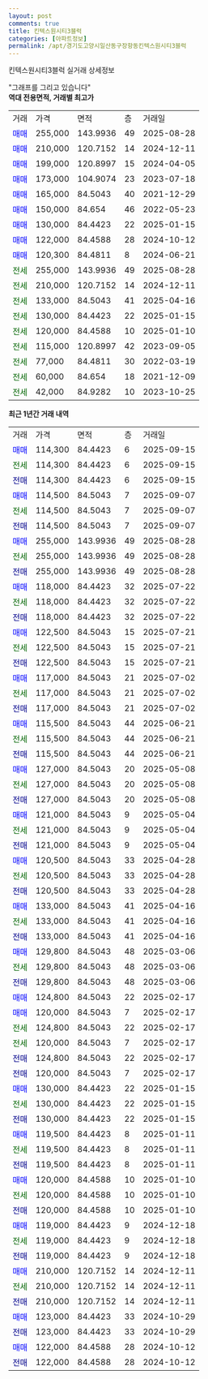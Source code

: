 ```yaml
---
layout: post
comments: true
title: 킨텍스원시티3블럭
categories: [아파트정보]
permalink: /apt/경기도고양시일산동구장항동킨텍스원시티3블럭
---
```


킨텍스원시티3블럭 실거래 상세정보

<script type="text/javascript">
  google.charts.load('current', {'packages':['line', 'corechart']});
  google.charts.setOnLoadCallback(drawChart);

  function drawChart() {
    var data = new google.visualization.DataTable();
    data.addColumn('date', '거래일');
    data.addColumn('number', "매매");
    data.addColumn('number', "전세");
    data.addColumn('number', "전매");

    data.addRows([[new Date(Date.parse("2025-09-15")), 114300, null, null], [new Date(Date.parse("2025-09-15")), null, 114300, null], [new Date(Date.parse("2025-09-15")), null, null, 114300], [new Date(Date.parse("2025-09-07")), 114500, null, null], [new Date(Date.parse("2025-09-07")), null, 114500, null], [new Date(Date.parse("2025-09-07")), null, null, 114500], [new Date(Date.parse("2025-08-28")), 255000, null, null], [new Date(Date.parse("2025-08-28")), null, 255000, null], [new Date(Date.parse("2025-08-28")), null, null, 255000], [new Date(Date.parse("2025-07-22")), 118000, null, null], [new Date(Date.parse("2025-07-22")), null, 118000, null], [new Date(Date.parse("2025-07-22")), null, null, 118000], [new Date(Date.parse("2025-07-21")), 122500, null, null], [new Date(Date.parse("2025-07-21")), null, 122500, null], [new Date(Date.parse("2025-07-21")), null, null, 122500], [new Date(Date.parse("2025-07-02")), 117000, null, null], [new Date(Date.parse("2025-07-02")), null, 117000, null], [new Date(Date.parse("2025-07-02")), null, null, 117000], [new Date(Date.parse("2025-06-21")), 115500, null, null], [new Date(Date.parse("2025-06-21")), null, 115500, null], [new Date(Date.parse("2025-06-21")), null, null, 115500], [new Date(Date.parse("2025-05-08")), 127000, null, null], [new Date(Date.parse("2025-05-08")), null, 127000, null], [new Date(Date.parse("2025-05-08")), null, null, 127000], [new Date(Date.parse("2025-05-04")), 121000, null, null], [new Date(Date.parse("2025-05-04")), null, 121000, null], [new Date(Date.parse("2025-05-04")), null, null, 121000], [new Date(Date.parse("2025-04-28")), 120500, null, null], [new Date(Date.parse("2025-04-28")), null, 120500, null], [new Date(Date.parse("2025-04-28")), null, null, 120500], [new Date(Date.parse("2025-04-16")), 133000, null, null], [new Date(Date.parse("2025-04-16")), null, 133000, null], [new Date(Date.parse("2025-04-16")), null, null, 133000], [new Date(Date.parse("2025-03-06")), 129800, null, null], [new Date(Date.parse("2025-03-06")), null, 129800, null], [new Date(Date.parse("2025-03-06")), null, null, 129800], [new Date(Date.parse("2025-02-17")), 124800, null, null], [new Date(Date.parse("2025-02-17")), 120000, null, null], [new Date(Date.parse("2025-02-17")), null, 124800, null], [new Date(Date.parse("2025-02-17")), null, 120000, null], [new Date(Date.parse("2025-02-17")), null, null, 124800], [new Date(Date.parse("2025-02-17")), null, null, 120000], [new Date(Date.parse("2025-01-15")), 130000, null, null], [new Date(Date.parse("2025-01-15")), null, 130000, null], [new Date(Date.parse("2025-01-15")), null, null, 130000], [new Date(Date.parse("2025-01-11")), 119500, null, null], [new Date(Date.parse("2025-01-11")), null, 119500, null], [new Date(Date.parse("2025-01-11")), null, null, 119500], [new Date(Date.parse("2025-01-10")), 120000, null, null], [new Date(Date.parse("2025-01-10")), null, 120000, null], [new Date(Date.parse("2025-01-10")), null, null, 120000], [new Date(Date.parse("2024-12-18")), 119000, null, null], [new Date(Date.parse("2024-12-18")), null, 119000, null], [new Date(Date.parse("2024-12-18")), null, null, 119000], [new Date(Date.parse("2024-12-11")), 210000, null, null], [new Date(Date.parse("2024-12-11")), null, 210000, null], [new Date(Date.parse("2024-12-11")), null, null, 210000], [new Date(Date.parse("2024-10-29")), 123000, null, null], [new Date(Date.parse("2024-10-29")), null, null, 123000], [new Date(Date.parse("2024-10-12")), 122000, null, null], [new Date(Date.parse("2024-10-12")), null, null, 122000]]);

    var options = {
      hAxis: {
        format: 'yyyy/MM/dd'
      },    
      lineWidth: 0,
      pointsVisible: true,    
      title: '최근 1년간 유형별 실거래가 분포',
      legend: { position: 'bottom' }
    };

    var formatter = new google.visualization.NumberFormat({pattern:'###,###'} );
    formatter.format(data, 1);
    formatter.format(data, 2);
    
    setTimeout(function() {
        var chart = new google.visualization.LineChart(document.getElementById('columnchart_material'));
        chart.draw(data, (options));
        document.getElementById('loading').style.display = 'none';
    }, 200);
  }
</script>


<div id="loading" style="z-index:20; display: block; margin-left: 0px">"그래프를 그리고 있습니다"</div>
<div id="columnchart_material" style="width: 95%; margin-left: 0px; display: block"></div>
<!-- contents start -->
<b>역대 전용면적, 거래별 최고가</b>
<table class="sortable">
    <tr>
      <td>거래</td>
      <td>가격</td>
      <td>면적</td>
      <td>층</td>
      <td>거래일</td>
    </tr>
        <tr>
          <td><a style="color: blue">매매</a></td>
          <td>255,000</td>
          <td>143.9936</td>
          <td>49</td>
          <td>2025-08-28</td>
        </tr>            <tr>
          <td><a style="color: blue">매매</a></td>
          <td>210,000</td>
          <td>120.7152</td>
          <td>14</td>
          <td>2024-12-11</td>
        </tr>            <tr>
          <td><a style="color: blue">매매</a></td>
          <td>199,000</td>
          <td>120.8997</td>
          <td>15</td>
          <td>2024-04-05</td>
        </tr>            <tr>
          <td><a style="color: blue">매매</a></td>
          <td>173,000</td>
          <td>104.9074</td>
          <td>23</td>
          <td>2023-07-18</td>
        </tr>            <tr>
          <td><a style="color: blue">매매</a></td>
          <td>165,000</td>
          <td>84.5043</td>
          <td>40</td>
          <td>2021-12-29</td>
        </tr>            <tr>
          <td><a style="color: blue">매매</a></td>
          <td>150,000</td>
          <td>84.654</td>
          <td>46</td>
          <td>2022-05-23</td>
        </tr>            <tr>
          <td><a style="color: blue">매매</a></td>
          <td>130,000</td>
          <td>84.4423</td>
          <td>22</td>
          <td>2025-01-15</td>
        </tr>            <tr>
          <td><a style="color: blue">매매</a></td>
          <td>122,000</td>
          <td>84.4588</td>
          <td>28</td>
          <td>2024-10-12</td>
        </tr>            <tr>
          <td><a style="color: blue">매매</a></td>
          <td>120,300</td>
          <td>84.4811</td>
          <td>8</td>
          <td>2024-06-21</td>
        </tr>        
        <tr>
              <td><a style="color: darkgreen">전세</a></td>
              <td>255,000</td>
              <td>143.9936</td>
              <td>49</td>
              <td>2025-08-28</td>
            </tr>            <tr>
              <td><a style="color: darkgreen">전세</a></td>
              <td>210,000</td>
              <td>120.7152</td>
              <td>14</td>
              <td>2024-12-11</td>
            </tr>            <tr>
              <td><a style="color: darkgreen">전세</a></td>
              <td>133,000</td>
              <td>84.5043</td>
              <td>41</td>
              <td>2025-04-16</td>
            </tr>            <tr>
              <td><a style="color: darkgreen">전세</a></td>
              <td>130,000</td>
              <td>84.4423</td>
              <td>22</td>
              <td>2025-01-15</td>
            </tr>            <tr>
              <td><a style="color: darkgreen">전세</a></td>
              <td>120,000</td>
              <td>84.4588</td>
              <td>10</td>
              <td>2025-01-10</td>
            </tr>            <tr>
              <td><a style="color: darkgreen">전세</a></td>
              <td>115,000</td>
              <td>120.8997</td>
              <td>42</td>
              <td>2023-09-05</td>
            </tr>            <tr>
              <td><a style="color: darkgreen">전세</a></td>
              <td>77,000</td>
              <td>84.4811</td>
              <td>30</td>
              <td>2022-03-19</td>
            </tr>            <tr>
              <td><a style="color: darkgreen">전세</a></td>
              <td>60,000</td>
              <td>84.654</td>
              <td>18</td>
              <td>2021-12-09</td>
            </tr>            <tr>
              <td><a style="color: darkgreen">전세</a></td>
              <td>42,000</td>
              <td>84.9282</td>
              <td>10</td>
              <td>2023-10-25</td>
            </tr>        
    
</table>

<b>최근 1년간 거래 내역</b>

<table class="sortable">
    <tr>
      <td>거래</td>
      <td>가격</td>
      <td>면적</td>
      <td>층</td>
      <td>거래일</td>
    </tr>
    <tr>
      <td><a style="color: blue">매매</a></td>
      <td>114,300</td>
      <td>84.4423</td>
      <td>6</td>
      <td>2025-09-15</td>
    </tr>          <tr>
      <td><a style="color: darkgreen">전세</a></td>
      <td>114,300</td>
      <td>84.4423</td>
      <td>6</td>
      <td>2025-09-15</td>
    </tr>          <tr>
      <td><a style="color: darkblue">전매</a></td>
      <td>114,300</td>
      <td>84.4423</td>
      <td>6</td>
      <td>2025-09-15</td>
    </tr>          <tr>
      <td><a style="color: blue">매매</a></td>
      <td>114,500</td>
      <td>84.5043</td>
      <td>7</td>
      <td>2025-09-07</td>
    </tr>          <tr>
      <td><a style="color: darkgreen">전세</a></td>
      <td>114,500</td>
      <td>84.5043</td>
      <td>7</td>
      <td>2025-09-07</td>
    </tr>          <tr>
      <td><a style="color: darkblue">전매</a></td>
      <td>114,500</td>
      <td>84.5043</td>
      <td>7</td>
      <td>2025-09-07</td>
    </tr>          <tr>
      <td><a style="color: blue">매매</a></td>
      <td>255,000</td>
      <td>143.9936</td>
      <td>49</td>
      <td>2025-08-28</td>
    </tr>          <tr>
      <td><a style="color: darkgreen">전세</a></td>
      <td>255,000</td>
      <td>143.9936</td>
      <td>49</td>
      <td>2025-08-28</td>
    </tr>          <tr>
      <td><a style="color: darkblue">전매</a></td>
      <td>255,000</td>
      <td>143.9936</td>
      <td>49</td>
      <td>2025-08-28</td>
    </tr>          <tr>
      <td><a style="color: blue">매매</a></td>
      <td>118,000</td>
      <td>84.4423</td>
      <td>32</td>
      <td>2025-07-22</td>
    </tr>          <tr>
      <td><a style="color: darkgreen">전세</a></td>
      <td>118,000</td>
      <td>84.4423</td>
      <td>32</td>
      <td>2025-07-22</td>
    </tr>          <tr>
      <td><a style="color: darkblue">전매</a></td>
      <td>118,000</td>
      <td>84.4423</td>
      <td>32</td>
      <td>2025-07-22</td>
    </tr>          <tr>
      <td><a style="color: blue">매매</a></td>
      <td>122,500</td>
      <td>84.5043</td>
      <td>15</td>
      <td>2025-07-21</td>
    </tr>          <tr>
      <td><a style="color: darkgreen">전세</a></td>
      <td>122,500</td>
      <td>84.5043</td>
      <td>15</td>
      <td>2025-07-21</td>
    </tr>          <tr>
      <td><a style="color: darkblue">전매</a></td>
      <td>122,500</td>
      <td>84.5043</td>
      <td>15</td>
      <td>2025-07-21</td>
    </tr>          <tr>
      <td><a style="color: blue">매매</a></td>
      <td>117,000</td>
      <td>84.5043</td>
      <td>21</td>
      <td>2025-07-02</td>
    </tr>          <tr>
      <td><a style="color: darkgreen">전세</a></td>
      <td>117,000</td>
      <td>84.5043</td>
      <td>21</td>
      <td>2025-07-02</td>
    </tr>          <tr>
      <td><a style="color: darkblue">전매</a></td>
      <td>117,000</td>
      <td>84.5043</td>
      <td>21</td>
      <td>2025-07-02</td>
    </tr>          <tr>
      <td><a style="color: blue">매매</a></td>
      <td>115,500</td>
      <td>84.5043</td>
      <td>44</td>
      <td>2025-06-21</td>
    </tr>          <tr>
      <td><a style="color: darkgreen">전세</a></td>
      <td>115,500</td>
      <td>84.5043</td>
      <td>44</td>
      <td>2025-06-21</td>
    </tr>          <tr>
      <td><a style="color: darkblue">전매</a></td>
      <td>115,500</td>
      <td>84.5043</td>
      <td>44</td>
      <td>2025-06-21</td>
    </tr>          <tr>
      <td><a style="color: blue">매매</a></td>
      <td>127,000</td>
      <td>84.5043</td>
      <td>20</td>
      <td>2025-05-08</td>
    </tr>          <tr>
      <td><a style="color: darkgreen">전세</a></td>
      <td>127,000</td>
      <td>84.5043</td>
      <td>20</td>
      <td>2025-05-08</td>
    </tr>          <tr>
      <td><a style="color: darkblue">전매</a></td>
      <td>127,000</td>
      <td>84.5043</td>
      <td>20</td>
      <td>2025-05-08</td>
    </tr>          <tr>
      <td><a style="color: blue">매매</a></td>
      <td>121,000</td>
      <td>84.5043</td>
      <td>9</td>
      <td>2025-05-04</td>
    </tr>          <tr>
      <td><a style="color: darkgreen">전세</a></td>
      <td>121,000</td>
      <td>84.5043</td>
      <td>9</td>
      <td>2025-05-04</td>
    </tr>          <tr>
      <td><a style="color: darkblue">전매</a></td>
      <td>121,000</td>
      <td>84.5043</td>
      <td>9</td>
      <td>2025-05-04</td>
    </tr>          <tr>
      <td><a style="color: blue">매매</a></td>
      <td>120,500</td>
      <td>84.5043</td>
      <td>33</td>
      <td>2025-04-28</td>
    </tr>          <tr>
      <td><a style="color: darkgreen">전세</a></td>
      <td>120,500</td>
      <td>84.5043</td>
      <td>33</td>
      <td>2025-04-28</td>
    </tr>          <tr>
      <td><a style="color: darkblue">전매</a></td>
      <td>120,500</td>
      <td>84.5043</td>
      <td>33</td>
      <td>2025-04-28</td>
    </tr>          <tr>
      <td><a style="color: blue">매매</a></td>
      <td>133,000</td>
      <td>84.5043</td>
      <td>41</td>
      <td>2025-04-16</td>
    </tr>          <tr>
      <td><a style="color: darkgreen">전세</a></td>
      <td>133,000</td>
      <td>84.5043</td>
      <td>41</td>
      <td>2025-04-16</td>
    </tr>          <tr>
      <td><a style="color: darkblue">전매</a></td>
      <td>133,000</td>
      <td>84.5043</td>
      <td>41</td>
      <td>2025-04-16</td>
    </tr>          <tr>
      <td><a style="color: blue">매매</a></td>
      <td>129,800</td>
      <td>84.5043</td>
      <td>48</td>
      <td>2025-03-06</td>
    </tr>          <tr>
      <td><a style="color: darkgreen">전세</a></td>
      <td>129,800</td>
      <td>84.5043</td>
      <td>48</td>
      <td>2025-03-06</td>
    </tr>          <tr>
      <td><a style="color: darkblue">전매</a></td>
      <td>129,800</td>
      <td>84.5043</td>
      <td>48</td>
      <td>2025-03-06</td>
    </tr>          <tr>
      <td><a style="color: blue">매매</a></td>
      <td>124,800</td>
      <td>84.5043</td>
      <td>22</td>
      <td>2025-02-17</td>
    </tr>          <tr>
      <td><a style="color: blue">매매</a></td>
      <td>120,000</td>
      <td>84.5043</td>
      <td>7</td>
      <td>2025-02-17</td>
    </tr>          <tr>
      <td><a style="color: darkgreen">전세</a></td>
      <td>124,800</td>
      <td>84.5043</td>
      <td>22</td>
      <td>2025-02-17</td>
    </tr>          <tr>
      <td><a style="color: darkgreen">전세</a></td>
      <td>120,000</td>
      <td>84.5043</td>
      <td>7</td>
      <td>2025-02-17</td>
    </tr>          <tr>
      <td><a style="color: darkblue">전매</a></td>
      <td>124,800</td>
      <td>84.5043</td>
      <td>22</td>
      <td>2025-02-17</td>
    </tr>          <tr>
      <td><a style="color: darkblue">전매</a></td>
      <td>120,000</td>
      <td>84.5043</td>
      <td>7</td>
      <td>2025-02-17</td>
    </tr>          <tr>
      <td><a style="color: blue">매매</a></td>
      <td>130,000</td>
      <td>84.4423</td>
      <td>22</td>
      <td>2025-01-15</td>
    </tr>          <tr>
      <td><a style="color: darkgreen">전세</a></td>
      <td>130,000</td>
      <td>84.4423</td>
      <td>22</td>
      <td>2025-01-15</td>
    </tr>          <tr>
      <td><a style="color: darkblue">전매</a></td>
      <td>130,000</td>
      <td>84.4423</td>
      <td>22</td>
      <td>2025-01-15</td>
    </tr>          <tr>
      <td><a style="color: blue">매매</a></td>
      <td>119,500</td>
      <td>84.4423</td>
      <td>8</td>
      <td>2025-01-11</td>
    </tr>          <tr>
      <td><a style="color: darkgreen">전세</a></td>
      <td>119,500</td>
      <td>84.4423</td>
      <td>8</td>
      <td>2025-01-11</td>
    </tr>          <tr>
      <td><a style="color: darkblue">전매</a></td>
      <td>119,500</td>
      <td>84.4423</td>
      <td>8</td>
      <td>2025-01-11</td>
    </tr>          <tr>
      <td><a style="color: blue">매매</a></td>
      <td>120,000</td>
      <td>84.4588</td>
      <td>10</td>
      <td>2025-01-10</td>
    </tr>          <tr>
      <td><a style="color: darkgreen">전세</a></td>
      <td>120,000</td>
      <td>84.4588</td>
      <td>10</td>
      <td>2025-01-10</td>
    </tr>          <tr>
      <td><a style="color: darkblue">전매</a></td>
      <td>120,000</td>
      <td>84.4588</td>
      <td>10</td>
      <td>2025-01-10</td>
    </tr>          <tr>
      <td><a style="color: blue">매매</a></td>
      <td>119,000</td>
      <td>84.4423</td>
      <td>9</td>
      <td>2024-12-18</td>
    </tr>          <tr>
      <td><a style="color: darkgreen">전세</a></td>
      <td>119,000</td>
      <td>84.4423</td>
      <td>9</td>
      <td>2024-12-18</td>
    </tr>          <tr>
      <td><a style="color: darkblue">전매</a></td>
      <td>119,000</td>
      <td>84.4423</td>
      <td>9</td>
      <td>2024-12-18</td>
    </tr>          <tr>
      <td><a style="color: blue">매매</a></td>
      <td>210,000</td>
      <td>120.7152</td>
      <td>14</td>
      <td>2024-12-11</td>
    </tr>          <tr>
      <td><a style="color: darkgreen">전세</a></td>
      <td>210,000</td>
      <td>120.7152</td>
      <td>14</td>
      <td>2024-12-11</td>
    </tr>          <tr>
      <td><a style="color: darkblue">전매</a></td>
      <td>210,000</td>
      <td>120.7152</td>
      <td>14</td>
      <td>2024-12-11</td>
    </tr>          <tr>
      <td><a style="color: blue">매매</a></td>
      <td>123,000</td>
      <td>84.4423</td>
      <td>33</td>
      <td>2024-10-29</td>
    </tr>          <tr>
      <td><a style="color: darkblue">전매</a></td>
      <td>123,000</td>
      <td>84.4423</td>
      <td>33</td>
      <td>2024-10-29</td>
    </tr>          <tr>
      <td><a style="color: blue">매매</a></td>
      <td>122,000</td>
      <td>84.4588</td>
      <td>28</td>
      <td>2024-10-12</td>
    </tr>          <tr>
      <td><a style="color: darkblue">전매</a></td>
      <td>122,000</td>
      <td>84.4588</td>
      <td>28</td>
      <td>2024-10-12</td>
    </tr>      </table>
<!-- contents end -->    

